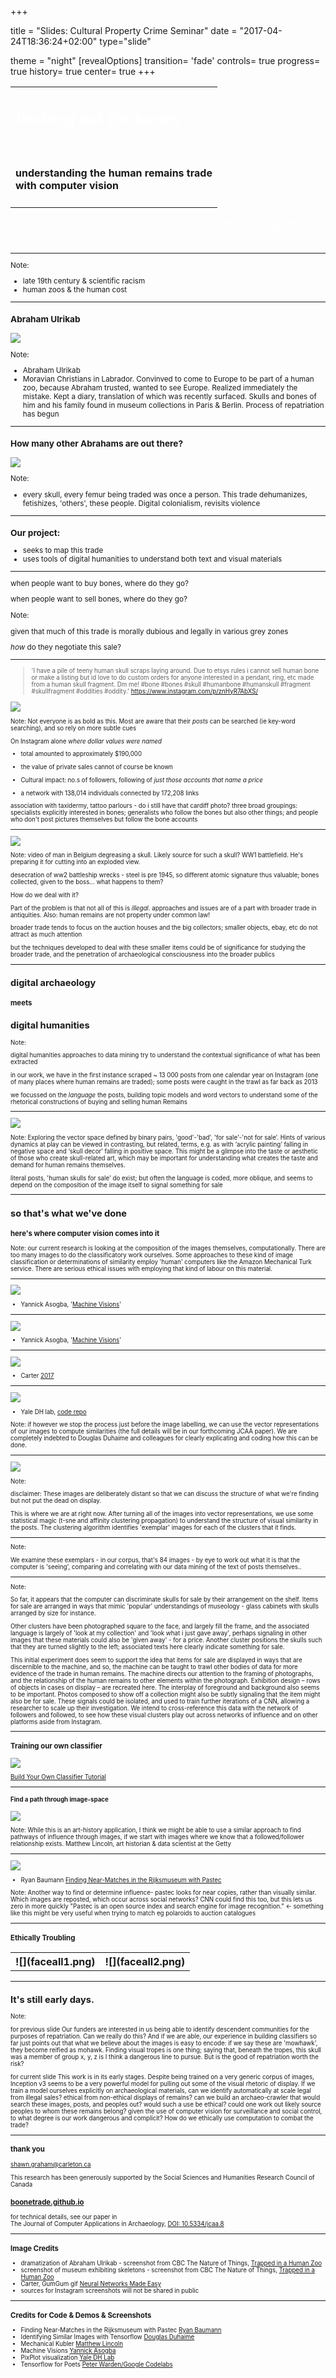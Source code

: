 +++

title = "Slides: Cultural Property Crime Seminar"
date = "2017-04-24T18:36:24+02:00"
type="slide"

theme = "night"
[revealOptions]
transition= 'fade'
controls= true
progress= true
history= true
center= true
+++

<table style="width:100%">
  <tr>
  <td align="left">
  <h2 style="color:#FFFFFF">fleshing out the bones</h2><br><h4>understanding the human remains trade<br>with computer vision</h4></td>
  </tr>
</table>
  
  <p align="right" style="color:#FFFFFF"> <small> Shawn Graham & Damien Huffer<br> @electricarchaeo  @DamienHuffer <br> follow along at j.mp/sg-dh-qm18
  </p>

---

<section data-background="museum-interior.png">

Note:
- late 19th century & scientific racism
- human zoos & the human cost

---

### Abraham Ulrikab
![](family.png)

Note:
- Abraham Ulrikab
- Moravian Christians in Labrador. Convinved to come to Europe to be part of a human zoo, because Abraham trusted, wanted to see Europe. Realized immediately the mistake. Kept a diary, translation of which was recently surfaced. Skulls and bones of him and his family found in museum collections in Paris & Berlin. Process of repatriation has begun

---

### How many other Abrahams are out there?

![](mosaic.jpg)

Note:
- every skull, every femur being traded was once a person. This trade dehumanizes, fetishizes, 'others', these people. Digital colonialism, revisits violence

---

### Our project:
- seeks to map this trade
- uses tools of digital humanities to understand both text and visual materials

---

when people want to buy bones, where do they go?

when people want to sell bones, where do they go?

Note:

given that much of this trade is morally dubious and legally in various grey zones

_how_ do they negotiate this sale?


---

> <small>'I have a pile of teeny human skull scraps laying around. Due to etsys rules i cannot sell human bone or make a listing but id love to do custom orders for anyone interested in a pendant, ring, etc made from a human skull fragment. Dm me! #bone #bones #skull #humanbone #humanskull #fragment #skullfragment #oddities #oddity.'
https://www.instagram.com/p/znHyR7AbXS/

![](skull-for-sale.jpg)

Note:
Not everyone is as bold as this. Most are aware that their _posts_ can be searched (ie key-word searching), and so rely on more subtle cues

On Instagram alone _where dollar values were named_

+ total amounted to approximately $190,000

+ the value of private sales cannot of course be known

+ Cultural impact: no.s of followers, following of _just those accounts that name a price_

+ a network with 138,014 individuals connected by 172,208 links

association with taxidermy, tattoo parlours - do i still have that cardiff photo?
three broad groupings: specialists explicitly interested in bones; generalists who follow the bones but also other things; and people who don't post pictures themselves but follow the bone accounts

---

![](screenshot-belgian-video.png)

Note:
video of man in Belgium degreasing a skull. Likely source for such a skull? WW1 battlefield. He's preparing it for cutting into an exploded view.

desecration of ww2 battleship wrecks - steel is pre 1945, so different atomic signature thus valuable; bones collected, given to the boss... what happens to them?

How do we deal with it?

Part of the problem is that not all of this is _illegal_. approaches and issues are of a part with broader trade in antiquities. Also: human remains are not property under common law!

broader trade tends to focus on the auction houses and the big collectors; smaller objects, ebay, etc do not attract as much attention

but the techniques developed to deal with these smaller items could be of significance for studying the broader trade, and the penetration of archaeological consciousness into the broader publics

---

## digital archaeology
### meets
## digital humanities

Note:

digital humanities approaches to data mining try to understand the contextual significance of what has been extracted

in our work, we have in the first instance scraped ~ 13 000 posts from one calendar year on Instagram (one of many places where human remains are traded); some posts were caught in the trawl as far back as 2013

we focussed on the _language_ the posts, building topic models and word vectors to understand some of the rhetorical constructions of buying and selling human Remains

---

![](vectors.png)

Note:
Exploring the vector space defined by binary pairs, 'good'-'bad', 'for sale'-'not for sale’. Hints of various dynamics at play can be viewed in contrasting, but related, terms, e.g. as with ‘acrylic painting’ falling in negative space and ‘skull decor’ falling in positive space. This might be a glimpse into the taste or aesthetic of those who create skull-related art, which may be important for understanding what creates the taste and demand for human remains themselves.

literal posts, 'human skulls for sale' do exist; but often the language is coded, more oblique, and seems to depend on the composition of the image itself to signal something for sale

---

## so that's what we've done

### here's where computer vision comes into it

Note:
our current research is looking at the composition of the images themselves, computationally. There are too many images to do the classificatory work ourselves. Some approaches to these kind of image classification or determinations of similarity employ 'human' computers like the Amazon Mechanical Turk service. There are serious ethical issues with employing that kind of labour on this material.

---


![](machine-visions-feature-matrix.png)
- Yannick Asogba, '[Machine Visions](http://clome.info/work/machine-visions/)'

---

![](machine-visions-neural-network.png)
- Yannick Asogba, '[Machine Visions](http://clome.info/work/machine-visions/)'

---

![](direct.gif)
- Carter [2017](https://techcrunch.com/2017/04/13/neural-networks-made-easy/)

---
![](pixplot.png)
- Yale DH lab, [code repo](https://github.com/YaleDHLab/pix-plot)

Note:
if however we stop the process just before the image labelling, we can use the vector representations of our images to compute similarities (the full details will be in our forthcoming JCAA paper). We are completely indebted to Douglas Duhaime and colleagues for clearly explicating and coding how this can be done.

---

![](8-98-1-SP.png)

Note:

disclaimer: These images are deliberately distant so that we can discuss the structure of what we're finding but not put the dead on display.

This is where we are at right now. After turning all of the images into vector representations, we use some statistical magic (t-sne and affinity clustering propagation) to understand the structure of visual similarity in the posts. The clustering algorithm identifies 'exemplar' images for each of the clusters that it finds.

---

<section data-background="8-97-1-SP.png">

Note:

We examine these exemplars - in our corpus, that's 84 images - by eye to work out what it is that the computer is 'seeing', comparing and correlating with our data mining of the text of posts themselves..

---

<section data-background="8-99-1-SP.png">

Note:

So far, it appears that the computer can discriminate skulls for sale by their arrangement on the shelf. Items for sale are arranged in ways that mimic 'popular' understandings of museology - glass cabinets with skulls arranged by size for instance.

Other clusters have been photographed square to the face, and largely fill the frame, and the associated language is largely of 'look at my collection' and 'look what i just gave away', perhaps signaling in other images that these materials could also be 'given away' - for a price. Another cluster positions the skulls such that they are turned slightly to the left; associated texts here clearly indicate something for sale.

This initial experiment does seem to support the idea that items for sale are displayed in ways that are discernible to the machine, and so, the machine can be taught to trawl other bodies of data for more evidence of the trade in human remains. The machine directs our attention to the framing of photographs, and the relationship of the human remains to other elements within the photograph. Exhibition design – rows of objects in cases on display – are recreated here. The interplay of foreground and background also seems to be important. Photos composed to show off a collection might also be subtly signaling that the item might also be for sale. These signals could be isolated, and used to train further iterations of a CNN, allowing a researcher to scale up their investigation. We intend to cross-reference this data with the network of followers and followed, to see how these visual clusters play out across networks of influence and on other platforms aside from Instagram.

---

### Training our own classifier

![](image-classifier.jpg)

[Build Your Own Classifier Tutorial](https://bonetrade.github.io/tutorials/tensorflow-for-poets/)

---

#### Find a path through image-space

![](mdlincoln-mechanical-kubler.png)


Note:
While this is an art-history application, I think we might be able to use a similar approach to find pathways of influence through images, if we start with images where we know that a followed/follower relationship exists. Matthew Lincoln, art historian & data scientist at the Getty


---

![](ryan-pastec.png)

- Ryan Baumann [Finding Near-Matches in the Rijksmuseum with Pastec](https://ryanfb.github.io/etc/2015/11/03/finding_near-matches_in_the_rijksmuseum_with_pastec.html)

Note:
Another way to find or determine influence- pastec looks for near copies, rather than visually similar. Which images are reposted, which occur across social networks? CNN could find this too, but this lets us zero in more quickly "Pastec is an open source index and search engine for image recognition." <- something like this might be very useful when trying to match eg polaroids to auction catalogues

---

### Ethically Troubling

<table>
  <tr>
    <th>![](faceall1.png)</th>
    <th>![](faceall2.png)</th>
  </tr>
</table>

---

## It's still early days.

Note:

for previous slide
Our funders are interested in us being able to identify descendent communities for the purposes of repatriation. Can we really do this? And if we are able, our experience in building classifiers so far just points out that what we believe about the images is easy to encode: if we say these are 'mowhawk', they become reified as mohawk. Finding visual tropes is one thing; saying that, beneath the tropes, this skull was a member of group x, y, z is I think a dangerous line to pursue. But is the good of repatriation worth the risk?

for current slide
This work is in its early stages. Despite being trained on a very generic corpus of images, Inception v3 seems to be a very powerful model for pulling out some of the visual rhetoric of display. If we train a model ourselves explicitly on archaeological materials, can we identify automatically at scale legal from illegal sales? ethical from non-ethical displays of remains? can we build an archaeo-crawler that would search these images, posts, and peoples out? would such a use be ethical? could one work out likely source peoples to whom these remains belong? given the use of computer vision for surveillance and social control, to what degree is our work dangerous and complicit? How do we ethically use computation to combat the trade?

---

### thank you

shawn.graham@carleton.ca

This research has been generously supported by the Social Sciences and Humanities Research Council of Canada

### [boonetrade.github.io](http://bonetrade.github.io)

for technical details, see our paper in <br> The Journal of Computer Applications in Archaeology, [DOI: 10.5334/jcaa.8](https://journal.caa-international.org/articles/10.5334/jcaa.8/) 

---
### Image Credits

- dramatization of Abraham Ulrikab - screenshot from CBC The Nature of Things, [Trapped in a Human Zoo](http://www.cbc.ca/natureofthings/episodes/trapped-in-a-human-zoo)
- screenshot of museum exhibiting skeletons - screenshot from CBC The Nature of Things, [Trapped in a Human Zoo](http://www.cbc.ca/natureofthings/episodes/trapped-in-a-human-zoo)
- Carter, GumGum gif [Neural Networks Made Easy](https://techcrunch.com/2017/04/13/neural-networks-made-easy/)
- sources for Instagram screenshots will not be shared in public

---
### Credits for Code & Demos & Screenshots 

- Finding Near-Matches in the Rijksmuseum with Pastec [Ryan Baumann](https://ryanfb.github.io/etc/2015/11/03/finding_near-matches_in_the_rijksmuseum_with_pastec.html)
- Identifying Similar Images with Tensorflow [Douglas Duhaime](http://douglasduhaime.com/posts/identifying-similar-images-with-tensorflow.html)
- Mechanical Kubler [Matthew Lincoln](https://github.com/mechanical-kubler/mechanical_kubler_generator)
- Machine Visions [Yannick Asogba](http://clome.info/work/machine-visions/)
- PixPlot visualization [Yale DH Lab](https://github.com/YaleDHLab/pix-plot)
- Tensorflow for Poets [Peter Warden/Google Codelabs](https://codelabs.developers.google.com/codelabs/tensorflow-for-poets/#0)

